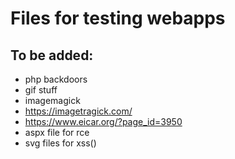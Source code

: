 # Files for testing webapps

## To be added:

- php backdoors
- gif stuff
- imagemagick
- https://imagetragick.com/
- https://www.eicar.org/?page_id=3950
- aspx file for rce
- svg files for xss()
